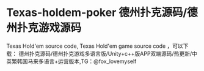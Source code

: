 # Texas-holdem-poker  德州扑克源码/德州扑克游戏源码
Texas Hold'em source code, Texas Hold'em game source code ，可以下载： 德州扑克源码/德州扑克游戏多语言版/Unity+c++版APP双端源码/热更新/中英繁韩国马来多语言+运营版本,TG：@fox_lovemyself
